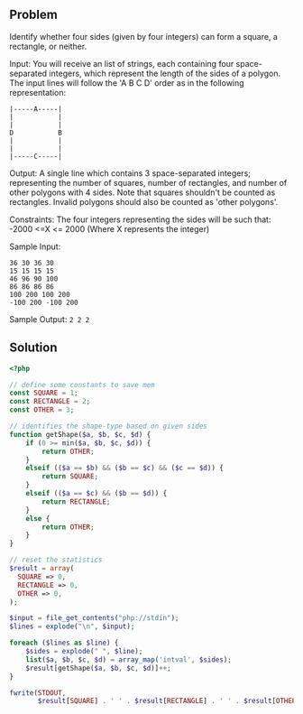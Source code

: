 ## Problem
Identify whether four sides (given by four integers) can form a square,
a rectangle, or neither.

Input:
You will receive an list of strings, each containing four space-separated
integers, which represent the length of the sides of a polygon. The input
lines will follow the 'A B C D' order as in the following representation:

```
|-----A-----|
|           |
|           |
D           B
|           |
|           |
|-----C-----|
```

Output:
A single line which contains 3 space-separated integers; representing
the number of squares, number of rectangles, and number of other polygons
with 4 sides.  Note that squares shouldn't be counted as rectangles.
Invalid polygons should also be counted as 'other polygons'.

Constraints:
The four integers representing the sides will be such that: -2000 <=X <= 2000
(Where X represents the integer)

Sample Input:
```
36 30 36 30
15 15 15 15
46 96 90 100
86 86 86 86
100 200 100 200
-100 200 -100 200
```

Sample Output:
```2 2 2```

## Solution

```php
<?php

// define some constants to save mem
const SQUARE = 1;
const RECTANGLE = 2;
const OTHER = 3;

// identifies the shape-type based on given sides
function getShape($a, $b, $c, $d) {
    if (0 >= min($a, $b, $c, $d)) {
        return OTHER;
    }
    elseif (($a == $b) && ($b == $c) && ($c == $d)) {
        return SQUARE;
    }
    elseif (($a == $c) && ($b == $d)) {
        return RECTANGLE;
    }
    else {
        return OTHER;
    }
}

// reset the statistics
$result = array(
  SQUARE => 0,
  RECTANGLE => 0,
  OTHER => 0,
);

$input = file_get_contents("php://stdin");
$lines = explode("\n", $input);

foreach ($lines as $line) {
    $sides = explode(" ", $line);
    list($a, $b, $c, $d) = array_map('intval', $sides);
    $result[getShape($a, $b, $c, $d)]++;
}

fwrite(STDOUT,
       $result[SQUARE] . ' ' . $result[RECTANGLE] . ' ' . $result[OTHER]);
```